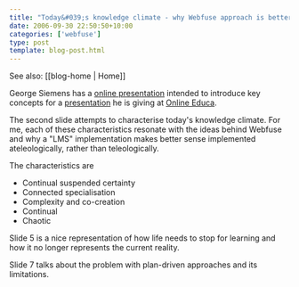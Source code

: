 ```yaml
---
title: "Today&#039;s knowledge climate - why Webfuse approach is better"
date: 2006-09-30 22:50:50+10:00
categories: ['webfuse']
type: post
template: blog-post.html
---
```


See also: [[blog-home | Home]]

George Siemens has a [online presentation](http://www.icwe.net/oeb_special/downloads/siemens/online_educa/player.html) intended to introduce key concepts for a [presentation](http://www.elearnspace.org/blog/archives/002636.html) he is giving at [Online Educa](http://www.online-educa.com/).

The second slide attempts to characterise today's knowledge climate. For me, each of these characteristics resonate with the ideas behind Webfuse and why a "LMS" implementation makes better sense implemented ateleologically, rather than teleologically.

The characteristics are

- Continual suspended certainty
- Connected specialisation
- Complexity and co-creation
- Continual
- Chaotic

Slide 5 is a nice representation of how life needs to stop for learning and how it no longer represents the current reality.

Slide 7 talks about the problem with plan-driven approaches and its limitations.